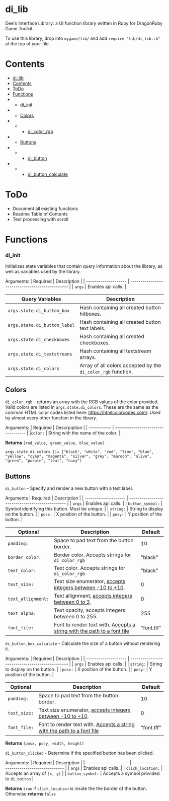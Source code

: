# di_lib
Dee's Interface Library: a UI function library written in Ruby for DragonRuby Game Toolkit.

To use this library, drop into ```mygame/lib/``` and add ```require "lib/di_lib.rb"``` at the top of your file.

# Contents
- [di_lib](#di_lib)
- [Contents](#contents)
- [ToDo](#todo)
- [Functions](#functions)
- - [di_init](di_init)
- - [Colors](#colors)
- - - [di_color_rgb](#di_color_rgb)
- - [Buttons](#buttons)
- - - [di_button](#di_button)
- - - [di_button_calculate](#di_button_calculate)

# ToDo
- Document all existing functions
- Readme Table of Contents
- Text processing with scroll

# Functions

### di_init
Initializes state variables that contain query information about the library, as well as variables used by the library.

Arguments:
| Required             | Description                                     |
| -------------------- | ----------------------------------------------- |
| ```args```           | Enables api calls.                              |

| Query Variables                   | Description                                                      |
| --------------------------------- | ---------------------------------------------------------------- |
| ```args.state.di_button_box```    | Hash containing all created button hitboxes.                     |
| ```args.state.di_button_label```  | Hash containing all created button text labels.                  |
| ```args.state.di_checkboxes```    | Hash containing all created checkboxes.                          |
| ```args.state.di_textstreans```   | Hash containing all textstream arrays.                           |
| ```args.state.di_colors```        | Array of all colors accepted by the ```di_color_rgb``` function. |

## Colors
<a name='di_color_rgb'/> ```di_color_rgb``` - returns an array with the RGB values of the color provided. Valid colors are listed in ```args.state.di_colors```. These are the same as the common HTML color codes listed here: https://htmlcolorcodes.com/. Used by almost every other function in the library.

Arguments:
| Required    | Descrpiption                       |
| ----------- | ---------------------------------- |
|```color:``` | String with the name of the color. |

<b> Returns </b> ```[red_value, green_value, blue_value]```
  
```args.state.di_colors ||= ["black", "white", "red", "lime", "blue", "yellow", "cyan", "magenta", "silver", "grey", "maroon", "olive", "green", "purple", "teal", "navy"]```

## Buttons
<a name='di_button'/> ```di_button``` - Specify and render a new button with a text label.

Arguments
| Required             | Description                                     |
| -------------------- | ----------------------------------------------- |
| ```args```           | Enables api calls.                              |
| ```button_symbol:``` | Symbol identifying this button. Must be unique. |
| ```string:```        | String to display on the button.                |
| ```posx:```          | X position of the button.                       |
| ```posy:```          | Y position of the button.                       |

| Optional               | Description                                          | Default |
| ---------------------- | ---------------------------------------------------- | ------- |
| ```padding:```         | Space to pad text from the button border.            | 10      |
| ```border_color:```    | Border color. Accepts strings for ```di_color_rgb``` | "black" |
| ```text_color:```      | Text color. Accepts strings for ```di_color_rgb```   | "black" |
| ```text_size:```       | Text size enumerator, [accepts integers between -10 to +10](https://dragonruby-docs.readthedocs.io/en/latest/02-labels/#font-size). | 0 |
| ```text_allignment:``` | Text allignment, [accepts integers between 0 to 2](https://dragonruby-docs.readthedocs.io/en/latest/02-labels/#alignment).          | 0 |
| ```text_alpha:```      | Text opacity, accepts integers between 0 to 255.     | 255     |
| ```font_file:```       | Font to render text with. [Accepts a string with the path to a font file](https://dragonruby-docs.readthedocs.io/en/latest/02-labels/#custom-font) | "font.tff" | 

<a name='di_button_calculate'/> ```di_button_box_calculate``` - Calculate the size of a button without rendering it.

Arguments:
| Required             | Description                                     |
| -------------------- | ----------------------------------------------- |
| ```args```           | Enables api calls.                              |
| ```string:```        | String to display on the button.                |
| ```posx:```          | X position of the button.                       |
| ```posy:```          | Y position of the button.                       |

| Optional              | Description                                          | Default |
| --------------------- | ---------------------------------------------------- | ------- |
| ```padding:```        | Space to pad text from the button border.            | 10      |
| ```text_size:```       | Text size enumerator, [accepts integers between -10 to +10](https://dragonruby-docs.readthedocs.io/en/latest/02-labels/#font-size). | 0 |
| ```font_file:```       | Font to render text with. [Accepts a string with the path to a font file](https://dragonruby-docs.readthedocs.io/en/latest/02-labels/#custom-font) | "font.tff" | 

<b> Returns </b> ```[posx, posy, width, height]```

```di_button_clicked``` - Determine if the specified button has been clicked.

Arguments:
| Required              | Description                                  |
| --------------------- | -------------------------------------------- |
| ```args```            | Enables api calls.                           |
| ```click_location:``` | Accepts an array of ```[x, y]```             |
| ```button_symbol:```  | Accepts a symbol provided to ```di_button``` |

<b> Returns </b> ```true``` if ```click_location``` is inside the the border of the button. Otherwise <b> returns </b> ```false```
